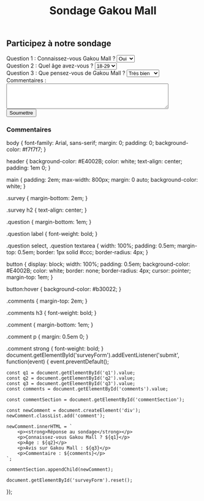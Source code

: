 <!DOCTYPE html>
<html lang="fr">
<head>
    <meta charset="UTF-8">
    <meta name="viewport" content="width=device-width, initial-scale=1.0">
    <title>Sondage Gakou Mall</title>
    <link rel="stylesheet" href="styles.css">
</head>
<body>
    <header>
        <h1>Sondage Gakou Mall</h1>
    </header>
    <main>
        <section class="survey">
            <h2>Participez à notre sondage</h2>
            <form id="surveyForm">
                <div class="question">
                    <label for="q1">Question 1 : Connaissez-vous Gakou Mall ?</label>
                    <select id="q1" name="q1">
                        <option value="oui">Oui</option>
                        <option value="non">Non</option>
                    </select>
                </div>
                <div class="question">
                    <label for="q2">Question 2 : Quel âge avez-vous ?</label>
                    <select id="q2" name="q2">
                        <option value="18-29">18-29</option>
                        <option value="30-39">30-39</option>
                        <option value="40-49">40-49</option>
                        <option value="50+">50+</option>
                    </select>
                </div>
                <div class="question">
                    <label for="q3">Question 3 : Que pensez-vous de Gakou Mall ?</label>
                    <select id="q3" name="q3">
                        <option value="très bien">Très bien</option>
                        <option value="incroyable">Incroyable</option>
                        <option value="d'accord">D'accord</option>
                        <option value="pas si bon">Pas si bon</option>
                    </select>
                </div>
                <div class="question">
                    <label for="comments">Commentaires :</label>
                    <textarea id="comments" name="comments" rows="4" cols="50"></textarea>
                </div>
                <button type="submit">Soumettre</button>
            </form>
        </section>
        <section class="comments">
            <h3>Commentaires</h3>
            <div class="comment" id="commentSection">
                <!-- Les commentaires soumis apparaîtront ici -->
            </div>
        </section>
    </main>
    <script src="scripts.js"></script>
</body>
</html>
body {
    font-family: Arial, sans-serif;
    margin: 0;
    padding: 0;
    background-color: #f7f7f7;
}

header {
    background-color: #E4002B;
    color: white;
    text-align: center;
    padding: 1em 0;
}

main {
    padding: 2em;
    max-width: 800px;
    margin: 0 auto;
    background-color: white;
}

.survey {
    margin-bottom: 2em;
}

.survey h2 {
    text-align: center;
}

.question {
    margin-bottom: 1em;
}

.question label {
    font-weight: bold;
}

.question select, .question textarea {
    width: 100%;
    padding: 0.5em;
    margin-top: 0.5em;
    border: 1px solid #ccc;
    border-radius: 4px;
}

button {
    display: block;
    width: 100%;
    padding: 0.5em;
    background-color: #E4002B;
    color: white;
    border: none;
    border-radius: 4px;
    cursor: pointer;
    margin-top: 1em;
}

button:hover {
    background-color: #b30022;
}

.comments {
    margin-top: 2em;
}

.comments h3 {
    font-weight: bold;
}

.comment {
    margin-bottom: 1em;
}

.comment p {
    margin: 0.5em 0;
}

.comment strong {
    font-weight: bold;
}
document.getElementById('surveyForm').addEventListener('submit', function(event) {
    event.preventDefault();

    const q1 = document.getElementById('q1').value;
    const q2 = document.getElementById('q2').value;
    const q3 = document.getElementById('q3').value;
    const comments = document.getElementById('comments').value;

    const commentSection = document.getElementById('commentSection');

    const newComment = document.createElement('div');
    newComment.classList.add('comment');

    newComment.innerHTML = `
        <p><strong>Réponse au sondage</strong></p>
        <p>Connaissez-vous Gakou Mall ? ${q1}</p>
        <p>Âge : ${q2}</p>
        <p>Avis sur Gakou Mall : ${q3}</p>
        <p>Commentaire : ${comments}</p>
    `;

    commentSection.appendChild(newComment);

    document.getElementById('surveyForm').reset();
});
